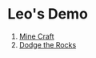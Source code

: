 # Leo's Demo

1. [Mine Craft](http://leo2888.github.io/minecraft/)
1. [Dodge the Rocks](http://leo2888.github.io/dodgerock/)